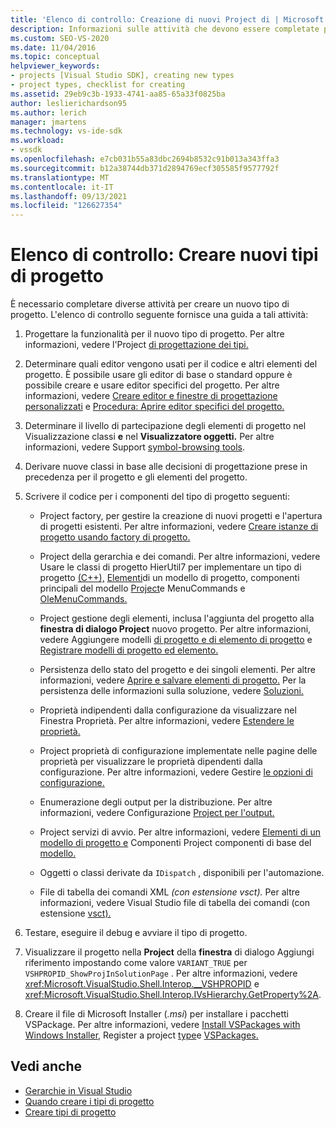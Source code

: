 ```yaml
---
title: 'Elenco di controllo: Creazione di nuovi Project di | Microsoft Docs'
description: Informazioni sulle attività che devono essere completate per creare e visualizzare un nuovo tipo di progetto in Visual Studio.
ms.custom: SEO-VS-2020
ms.date: 11/04/2016
ms.topic: conceptual
helpviewer_keywords:
- projects [Visual Studio SDK], creating new types
- project types, checklist for creating
ms.assetid: 29eb9c3b-1933-4741-aa85-65a33f0825ba
author: leslierichardson95
ms.author: lerich
manager: jmartens
ms.technology: vs-ide-sdk
ms.workload:
- vssdk
ms.openlocfilehash: e7cb031b55a83dbc2694b8532c91b013a343ffa3
ms.sourcegitcommit: b12a38744db371d2894769ecf305585f9577792f
ms.translationtype: MT
ms.contentlocale: it-IT
ms.lasthandoff: 09/13/2021
ms.locfileid: "126627354"
---
```

# <a name="checklist-create-new-project-types"></a>Elenco di controllo: Creare nuovi tipi di progetto
È necessario completare diverse attività per creare un nuovo tipo di progetto. L'elenco di controllo seguente fornisce una guida a tali attività:

1. Progettare la funzionalità per il nuovo tipo di progetto. Per altre informazioni, vedere l'Project [di progettazione dei tipi.](../../extensibility/internals/project-type-design-decisions.md)

2. Determinare quali editor vengono usati per il codice e altri elementi del progetto. È possibile usare gli editor di base o standard oppure è possibile creare e usare editor specifici del progetto. Per altre informazioni, vedere [Creare editor e finestre di progettazione personalizzati](../../extensibility/creating-custom-editors-and-designers.md) e [Procedura: Aprire editor specifici del progetto.](../../extensibility/how-to-open-project-specific-editors.md)

3. Determinare il livello di partecipazione degli elementi di progetto nel Visualizzazione classi **e** nel **Visualizzatore oggetti.** Per altre informazioni, vedere Support [symbol-browsing tools](../../extensibility/internals/supporting-symbol-browsing-tools.md).

4. Derivare nuove classi in base alle decisioni di progettazione prese in precedenza per il progetto e gli elementi del progetto.

5. Scrivere il codice per i componenti del tipo di progetto seguenti:

    - Project factory, per gestire la creazione di nuovi progetti e l'apertura di progetti esistenti. Per altre informazioni, vedere [Creare istanze di progetto usando factory di progetto.](../../extensibility/internals/creating-project-instances-by-using-project-factories.md)

    - Project della gerarchia e dei comandi. Per altre informazioni, vedere Usare le classi di progetto HierUtil7 per implementare un tipo di progetto [(C++),](/previous-versions/bb166212(v=vs.100)) [Elementi](../../extensibility/internals/elements-of-a-project-model.md)di un modello di progetto, componenti principali del modello [Project](../../extensibility/internals/project-model-core-components.md)e MenuCommands e [OleMenuCommands.](/previous-versions/visualstudio/visual-studio-2015/misc/menucommands-vs-olemenucommands?preserve-view=true&view=vs-2015)

    - Project gestione degli elementi, inclusa l'aggiunta del progetto alla **finestra di dialogo Project** nuovo progetto. Per altre informazioni, vedere Aggiungere modelli [di progetto e di elemento di progetto](../../extensibility/internals/adding-project-and-project-item-templates.md) e [Registrare modelli di progetto ed elemento.](../../extensibility/internals/registering-project-and-item-templates.md)

    - Persistenza dello stato del progetto e dei singoli elementi. Per altre informazioni, vedere [Aprire e salvare elementi di progetto.](../../extensibility/internals/opening-and-saving-project-items.md) Per la persistenza delle informazioni sulla soluzione, vedere [Soluzioni.](../../extensibility/internals/solutions-overview.md)

    - Proprietà indipendenti dalla configurazione da visualizzare nel Finestra Proprietà. Per altre informazioni, vedere [Estendere le proprietà.](../../extensibility/internals/extending-properties.md)

    - Project proprietà di configurazione implementate nelle pagine delle proprietà per visualizzare le proprietà dipendenti dalla configurazione. Per altre informazioni, vedere Gestire [le opzioni di configurazione.](../../extensibility/internals/managing-configuration-options.md)

    - Enumerazione degli output per la distribuzione. Per altre informazioni, vedere Configurazione [Project per l'output.](../../extensibility/internals/project-configuration-for-output.md)

    - Project servizi di avvio. Per altre informazioni, vedere [Elementi di un modello di progetto e](../../extensibility/internals/elements-of-a-project-model.md) Componenti Project componenti di base del [modello.](../../extensibility/internals/project-model-core-components.md)

    - Oggetti o classi derivate da `IDispatch` , disponibili per l'automazione.

    - File di tabella dei comandi XML *(con estensione vsct).* Per altre informazioni, vedere Visual Studio file di tabella dei comandi (con estensione [vsct).](../../extensibility/internals/visual-studio-command-table-dot-vsct-files.md)

6. Testare, eseguire il debug e avviare il tipo di progetto.

7. Visualizzare il progetto nella **Project** della **finestra** di dialogo Aggiungi riferimento impostando come valore `VARIANT_TRUE` per `VSHPROPID_ShowProjInSolutionPage` . Per altre informazioni, vedere <xref:Microsoft.VisualStudio.Shell.Interop.__VSHPROPID> e <xref:Microsoft.VisualStudio.Shell.Interop.IVsHierarchy.GetProperty%2A>.

8. Creare il file di Microsoft Installer (*.msi*) per installare i pacchetti VSPackage. Per altre informazioni, vedere [Install VSPackages with Windows Installer](../../extensibility/internals/installing-vspackages-with-windows-installer.md), Register a project [type](../../extensibility/internals/registering-a-project-type.md)e [VSPackages.](../../extensibility/internals/vspackages.md)

## <a name="see-also"></a>Vedi anche
- [Gerarchie in Visual Studio](../../extensibility/internals/hierarchies-in-visual-studio.md)
- [Quando creare i tipi di progetto](../../extensibility/internals/when-to-create-project-types.md)
- [Creare tipi di progetto](../../extensibility/internals/creating-project-types.md)